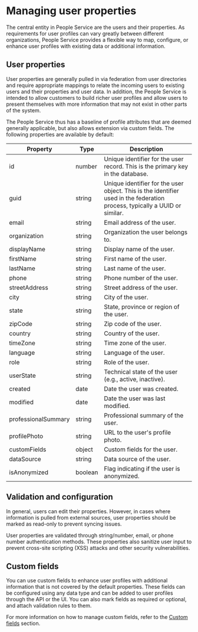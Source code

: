 # Managing user properties

The central entity in People Service are the users and their properties. As requirements for user profiles can vary greatly between different organizations, People Service provides a flexible way to map, configure, or enhance user profiles with existing data or additional information.

## User properties

User properties are generally pulled in via federation from user directories and require appropriate mappings to relate the incoming users to existing users and their properties and user data. In addition, the People Service is intended to allow customers to build richer user profiles and allow users to present themselves with more information that may not exist in other parts of the system.

The People Service thus has a baseline of profile attributes that are deemed generally applicable, but also allows extension via custom fields. The following properties are available by default:

| Property | Type | Description |
| --- | --- | --- |
| id | number | Unique identifier for the user record. This is the primary key in the database. |
| guid | string | Unique identifier for the user object. This is the identifier used in the federation process, typically a UUID or similar. |
| email | string | Email address of the user. |
| organization | string | Organization the user belongs to. |
| displayName | string | Display name of the user. |
| firstName | string | First name of the user. |
| lastName | string | Last name of the user. |
| phone | string | Phone number of the user. |
| streetAddress | string | Street address of the user. |
| city | string | City of the user. |
| state | string | State, province or region of the user. |
| zipCode | string | Zip code of the user. |
| country | string | Country of the user. |
| timeZone | string | Time zone of the user. |
| language | string | Language of the user. |
| role | string | Role of the user. |
| userState | string | Technical state of the user (e.g., active, inactive). |
| created | date | Date the user was created. |
| modified | date | Date the user was last modified. |
| professionalSummary | string | Professional summary of the user. |
| profilePhoto | string | URL to the user's profile photo. |
| customFields | object | Custom fields for the user. |
| dataSource | string | Data source of the user. |
| isAnonymized | boolean | Flag indicating if the user is anonymized. |

## Validation and configuration

In general, users can edit their properties. However, in cases where information is pulled from external sources, user properties should be marked as read-only to prevent syncing issues.

User properties are validated through string/number, email, or phone number authentication methods. These properties also sanitize user input to prevent cross-site scripting (XSS) attacks and other security vulnerabilities.

## Custom fields

You can use custom fields to enhance user profiles with additional information that is not covered by the default properties. These fields can be configured using any data type and can be added to user profiles through the API or the UI. You can also mark fields as required or optional, and attach validation rules to them.

For more information on how to manage custom fields, refer to the [Custom fields](./custom_fields.md) section.

